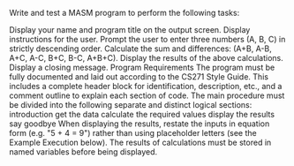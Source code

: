 Write and test a MASM program to perform the following tasks:

Display your name and program title on the output screen.
Display instructions for the user.
Prompt the user to enter three numbers (A, B, C) in strictly descending order.
Calculate the sum and differences: (A+B, A-B, A+C, A-C, B+C, B-C, A+B+C).
Display the results of the above calculations.
Display a closing message.
Program Requirements
The program must be fully documented and laid out according to the CS271 Style Guide. This includes a complete header block for identification, description, etc., and a comment outline to explain each section of code.
The main procedure must be divided into the following separate and distinct logical sections:
introduction
get the data
calculate the required values
display the results
say goodbye
When displaying the results, restate the inputs in equation form (e.g. "5 + 4 = 9") rather than using placeholder letters (see the Example Execution below).
The results of calculations must be stored in named variables before being displayed.
